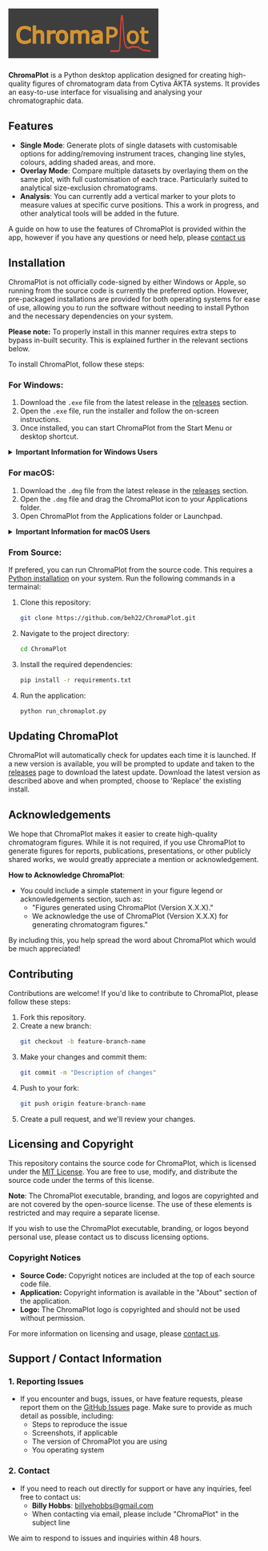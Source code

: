 # <img src="chromaplot/resources/cp_logo.png" alt="ChromaPlot logo" width="300" />

**ChromaPlot** is a Python desktop application designed for creating high-quality figures of chromatogram data from Cytiva ÄKTA systems. It provides an easy-to-use interface for visualising and analysing your chromatographic data.

## Features

- **Single Mode**: Generate plots of single datasets with customisable options for adding/removing instrument traces, changing line styles, colours, adding shaded areas, and more.
- **Overlay Mode**: Compare multiple datasets by overlaying them on the same plot, with full customisation of each trace. Particularly suited to analytical size-exclusion chromatograms.
- **Analysis**: You can currently add a vertical marker to your plots to measure values at specific curve positions. This a work in progress, and other analytical tools will be added in the future.

A guide on how to use the features of ChromaPlot is provided within the app, however if you have any questions or need help, please [contact us](#support--contact-information)

## Installation

ChromaPlot is not officially code-signed by either Windows or Apple, so running from the source code is currently the preferred option. However, pre-packaged installations are provided for both operating systems for ease of use, allowing you to run the software without needing to install Python and the necessary dependencies on your system.

**Please note:** To properly install in this manner requires extra steps to bypass in-built security. This is explained further in the relevant sections below.

To install ChromaPlot, follow these steps:

### For Windows:

1. Download the `.exe` file from the latest release in the [releases](https://github.com/beh22/ChromaPlot/releases) section.
2. Open the `.exe` file, run the installer and follow the on-screen instructions.
3. Once installed, you can start ChromaPlot from the Start Menu or desktop shortcut.

<details>
   <summary><b>Important Information for Windows Users</b></summary>

Because ChromaPlot is not signed with a code-signing certificate from a trusted Certificate Authority, you may encounter a Windows Defender SmartScreen warning when you try to run the application.

**To Open ChromaPlot on Windows:**

1. Download the installer or executable file from the repository.
2. Double-click the file to start the installation.
3. If you see a warning from Windows Defender SmartScreen, follow these steps:
   - Click on "More info" in the warning dialog.
   - Click the "Run anyway" button to proceed with the installation or to run the application.

**Disclaimer**: While we have taken steps to ensure that ChromaPlot is safe and secure, the app is not signed with a code-signing certificate. If you have any concerns about security, feel free to review the source code available in this repository or run from the source code as described below.

**Why This Happens**: Windows Defender SmartScreen is designed to protect users from potentially harmful software by warning them when running apps from unknown publishers. Obtaining a code-signing certificate to bypass this warning can be costly, which is why it hasn't been implemented for this project.

If you have any questions or encouter issues, please [contact us](#support--contact-information).

</details>

### For macOS:

1. Download the `.dmg` file from the latest release in the [releases](https://github.com/beh22/ChromaPlot/releases) section.
2. Open the `.dmg` file and drag the ChromaPlot icon to your Applications folder.
3. Open ChromaPlot from the Applications folder or Launchpad.

<details>
   <summary><b>Important Information for macOS Users</b></summary>

Since ChromaPlot is not signed with an Apple-issued certificate, you may encounter a warning when attempting to open the application. This is because Apple cannot verify that the app is from a trusted developer.

**To Open ChromaPlot on macOS:**

1. After downloading the `.dmg` file, double-click it to open.
2. Drag the ChromaPlot app to your Applications folder.
3. Attempt to open the app by double-clicking it.
4. If you see a warning stating that the app is from an unidentified developer, follow these steps:
   - Go to **System Preferences** > **Security & Privacy** > **Security**.
   - Click the "Open Anyway" button near the message about ChromaPlot and type in your password.
   - Confirm that you want to open the app in the dialog box that appears.
5. Once installed, ChromaPlot may require multiple attempts to open until it can be used

**Disclaimer**: While we have taken steps to ensure that ChromaPlot is safe and secure, the app has not been officially notarized by Apple. If you have any concerns about security, feel free to review the source code available in this repository or run from the source code as described below.

**Why This Happens**: Apple's security system, Gatekeeper, protects users by ensuring that only apps from identified developers are installed without extra steps. To become an identified developer, a paid Apple Developer account is required, which is not feasible for every open-source project.

If you have any questions or encouter issues, please [contact us](#support--contact-information).

</details>

### From Source:

If prefered, you can run ChromaPlot from the source code. This requires a [Python installation](https://www.python.org/downloads/) on your system. Run the following commands in a termainal:

1. Clone this repository:
   ```bash
   git clone https://github.com/beh22/ChromaPlot.git
   ```
2. Navigate to the project directory:
   ```bash
   cd ChromaPlot
   ```
3. Install the required dependencies:
   ```bash
   pip install -r requirements.txt
   ```
4. Run the application:
   ```bash
   python run_chromaplot.py
   ```

## Updating ChromaPlot

ChromaPlot will automatically check for updates each time it is launched. If a new version is available, you will be prompted to update and taken to the [releases](https://github.com/beh22/ChromaPlot/releases) page to download the latest update. Download the latest version as described above and when prompted, choose to 'Replace' the existing install.

## Acknowledgements

We hope that ChromaPlot makes it easier to create high-quality chromatogram figures. While it is not required, if you use ChromaPlot to generate figures for reports, publications, presentations, or other publicly shared works, we would greatly appreciate a mention or acknowledgement.

**How to Acknowledge ChromaPlot**:

- You could include a simple statement in your figure legend or acknowledgements section, such as:
  - "Figures generated using ChromaPlot (Version X.X.X)."
  - We acknowledge the use of ChromaPlot (Version X.X.X) for generating chromatogram figures."

By including this, you help spread the word about ChromaPlot which would be much appreciated!

## Contributing

Contributions are welcome! If you'd like to contribute to ChromaPlot, please follow these steps:

1. Fork this repository.
2. Create a new branch:
   ```bash
   git checkout -b feature-branch-name
   ```
3. Make your changes and commit them:
   ```bash
   git commit -m "Description of changes"
   ```
4. Push to your fork:
   ```bash
   git push origin feature-branch-name
   ```
5. Create a pull request, and we'll review your changes.

## Licensing and Copyright

This repository contains the source code for ChromaPlot, which is licensed under the [MIT License](LICENSE). You are free to use, modify, and distribute the source code under the terms of this license.

**Note**: The ChromaPlot executable, branding, and logos are copyrighted and are not covered by the open-source license. The use of these elements is restricted and may require a separate license.

If you wish to use the ChromaPlot executable, branding, or logos beyond personal use, please contact us to discuss licensing options.

### Copyright Notices

- **Source Code:** Copyright notices are included at the top of each source code file.
- **Application:** Copyright information is available in the "About" section of the application.
- **Logo:** The ChromaPlot logo is copyrighted and should not be used without permission.

For more information on licensing and usage, please [contact us](#support--contact-information).

## Support / Contact Information

### 1. **Reporting Issues**

- If you encounter and bugs, issues, or have feature requests, please report them on the [GitHub Issues](https://github.com/beh22/ChromaPlot/issues) page. Make sure to provide as much detail as possible, including:
  - Steps to reproduce the issue
  - Screenshots, if applicable
  - The version of ChromaPlot you are using
  - You operating system

### 2. **Contact**

- If you need to reach out directly for support or have any inquiries, feel free to contact us:
  - **Billy Hobbs**: [billyehobbs@gmail.com](mailto:billyehobbs@gmail.com)
  - When contacting via email, please include "ChromaPlot" in the subject line

We aim to respond to issues and inquiries within 48 hours.
